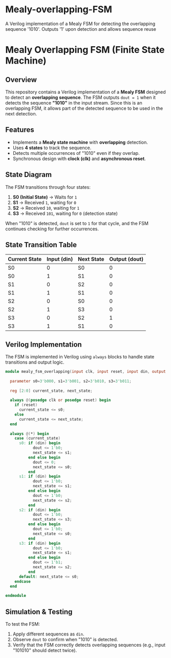# Mealy-overlapping-FSM
A Verilog implementation of a Mealy FSM for detecting the overlapping sequence '1010'. Outputs '1' upon detection and allows sequence reuse
# Mealy Overlapping FSM (Finite State Machine)

## Overview
This repository contains a Verilog implementation of a **Mealy FSM** designed to detect an **overlapping sequence**. The FSM outputs `dout = 1` when it detects the sequence **"1010"** in the input stream. Since this is an overlapping FSM, it allows part of the detected sequence to be used in the next detection.

## Features
- Implements a **Mealy state machine** with **overlapping** detection.
- Uses **4 states** to track the sequence.
- Detects multiple occurrences of "1010" even if they overlap.
- Synchronous design with **clock (clk)** and **asynchronous reset**.

## State Diagram
The FSM transitions through four states:

1. **S0 (Initial State)** → Waits for `1`
2. **S1** → Received `1`, waiting for `0`
3. **S2** → Received `10`, waiting for `1`
4. **S3** → Received `101`, waiting for `0` (detection state)

When "1010" is detected, `dout` is set to `1` for that cycle, and the FSM continues checking for further occurrences.

## State Transition Table
| Current State | Input (din) | Next State | Output (dout) |
|--------------|------------|------------|--------------|
| S0          | 0          | S0         | 0            |
| S0          | 1          | S1         | 0            |
| S1          | 0          | S2         | 0            |
| S1          | 1          | S1         | 0            |
| S2          | 0          | S0         | 0            |
| S2          | 1          | S3         | 0            |
| S3          | 0          | S2         | 1            |
| S3          | 1          | S1         | 0            |

## Verilog Implementation
The FSM is implemented in Verilog using `always` blocks to handle state transitions and output logic.

```verilog
module mealy_fsm_overlapping(input clk, input reset, input din, output reg dout);
  
  parameter s0=3'b000, s1=3'b001, s2=3'b010, s3=3'b011;
  
  reg [2:0] current_state, next_state;
  
  always @(posedge clk or posedge reset) begin
    if (reset)
      current_state <= s0;
    else
      current_state <= next_state;
  end
  
  always @(*) begin
    case (current_state)
      s0: if (din) begin
            dout <= 1'b0;
            next_state <= s1;
          end else begin
            dout <= 0;
            next_state <= s0;
          end
      s1: if (din) begin
            dout <= 1'b0;
            next_state <= s1;
          end else begin
            dout <= 1'b0;
            next_state <= s2;
          end
      s2: if (din) begin
            dout <= 1'b0;
            next_state <= s3;
          end else begin
            dout <= 1'b0;
            next_state <= s0;
          end
      s3: if (din) begin
            dout <= 1'b0;
            next_state <= s1;
          end else begin
            dout <= 1'b1;
            next_state <= s2;
          end
      default: next_state <= s0;
    endcase
  end
  
endmodule
```

## Simulation & Testing
To test the FSM:
1. Apply different sequences as `din`.
2. Observe `dout` to confirm when "1010" is detected.
3. Verify that the FSM correctly detects overlapping sequences (e.g., input "101010" should detect twice).

